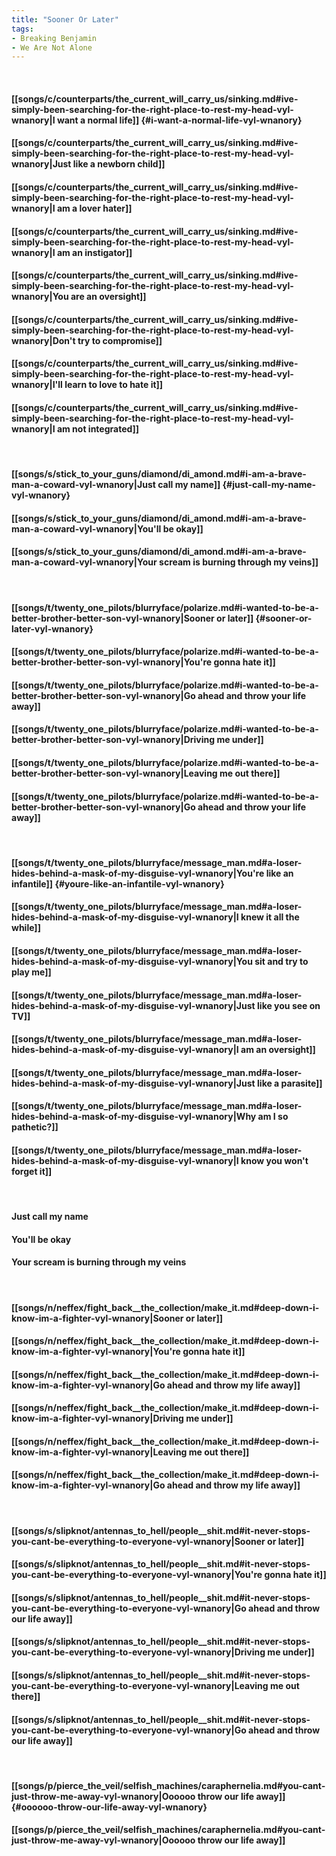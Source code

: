 ```yaml
---
title: "Sooner Or Later"
tags:
- Breaking Benjamin
- We Are Not Alone
---
```

&nbsp;
#### [[songs/c/counterparts/the_current_will_carry_us/sinking.md#ive-simply-been-searching-for-the-right-place-to-rest-my-head-vyl-wnanory|I want a normal life]] {#i-want-a-normal-life-vyl-wnanory}
#### [[songs/c/counterparts/the_current_will_carry_us/sinking.md#ive-simply-been-searching-for-the-right-place-to-rest-my-head-vyl-wnanory|Just like a newborn child]]
#### [[songs/c/counterparts/the_current_will_carry_us/sinking.md#ive-simply-been-searching-for-the-right-place-to-rest-my-head-vyl-wnanory|I am a lover hater]]
#### [[songs/c/counterparts/the_current_will_carry_us/sinking.md#ive-simply-been-searching-for-the-right-place-to-rest-my-head-vyl-wnanory|I am an instigator]]
#### [[songs/c/counterparts/the_current_will_carry_us/sinking.md#ive-simply-been-searching-for-the-right-place-to-rest-my-head-vyl-wnanory|You are an oversight]]
#### [[songs/c/counterparts/the_current_will_carry_us/sinking.md#ive-simply-been-searching-for-the-right-place-to-rest-my-head-vyl-wnanory|Don't try to compromise]]
#### [[songs/c/counterparts/the_current_will_carry_us/sinking.md#ive-simply-been-searching-for-the-right-place-to-rest-my-head-vyl-wnanory|I'll learn to love to hate it]]
#### [[songs/c/counterparts/the_current_will_carry_us/sinking.md#ive-simply-been-searching-for-the-right-place-to-rest-my-head-vyl-wnanory|I am not integrated]]
&nbsp;
#### [[songs/s/stick_to_your_guns/diamond/di_amond.md#i-am-a-brave-man-a-coward-vyl-wnanory|Just call my name]] {#just-call-my-name-vyl-wnanory}
#### [[songs/s/stick_to_your_guns/diamond/di_amond.md#i-am-a-brave-man-a-coward-vyl-wnanory|You'll be okay]]
#### [[songs/s/stick_to_your_guns/diamond/di_amond.md#i-am-a-brave-man-a-coward-vyl-wnanory|Your scream is burning through my veins]]
&nbsp;
#### [[songs/t/twenty_one_pilots/blurryface/polarize.md#i-wanted-to-be-a-better-brother-better-son-vyl-wnanory|Sooner or later]] {#sooner-or-later-vyl-wnanory}
#### [[songs/t/twenty_one_pilots/blurryface/polarize.md#i-wanted-to-be-a-better-brother-better-son-vyl-wnanory|You're gonna hate it]]
#### [[songs/t/twenty_one_pilots/blurryface/polarize.md#i-wanted-to-be-a-better-brother-better-son-vyl-wnanory|Go ahead and throw your life away]]
#### [[songs/t/twenty_one_pilots/blurryface/polarize.md#i-wanted-to-be-a-better-brother-better-son-vyl-wnanory|Driving me under]]
#### [[songs/t/twenty_one_pilots/blurryface/polarize.md#i-wanted-to-be-a-better-brother-better-son-vyl-wnanory|Leaving me out there]]
#### [[songs/t/twenty_one_pilots/blurryface/polarize.md#i-wanted-to-be-a-better-brother-better-son-vyl-wnanory|Go ahead and throw your life away]]
&nbsp;
#### [[songs/t/twenty_one_pilots/blurryface/message_man.md#a-loser-hides-behind-a-mask-of-my-disguise-vyl-wnanory|You're like an infantile]] {#youre-like-an-infantile-vyl-wnanory}
#### [[songs/t/twenty_one_pilots/blurryface/message_man.md#a-loser-hides-behind-a-mask-of-my-disguise-vyl-wnanory|I knew it all the while]]
#### [[songs/t/twenty_one_pilots/blurryface/message_man.md#a-loser-hides-behind-a-mask-of-my-disguise-vyl-wnanory|You sit and try to play me]]
#### [[songs/t/twenty_one_pilots/blurryface/message_man.md#a-loser-hides-behind-a-mask-of-my-disguise-vyl-wnanory|Just like you see on TV]]
#### [[songs/t/twenty_one_pilots/blurryface/message_man.md#a-loser-hides-behind-a-mask-of-my-disguise-vyl-wnanory|I am an oversight]]
#### [[songs/t/twenty_one_pilots/blurryface/message_man.md#a-loser-hides-behind-a-mask-of-my-disguise-vyl-wnanory|Just like a parasite]]
#### [[songs/t/twenty_one_pilots/blurryface/message_man.md#a-loser-hides-behind-a-mask-of-my-disguise-vyl-wnanory|Why am I so pathetic?]]
#### [[songs/t/twenty_one_pilots/blurryface/message_man.md#a-loser-hides-behind-a-mask-of-my-disguise-vyl-wnanory|I know you won't forget it]]
&nbsp;
#### Just call my name
#### You'll be okay
#### Your scream is burning through my veins
&nbsp;
#### [[songs/n/neffex/fight_back__the_collection/make_it.md#deep-down-i-know-im-a-fighter-vyl-wnanory|Sooner or later]]
#### [[songs/n/neffex/fight_back__the_collection/make_it.md#deep-down-i-know-im-a-fighter-vyl-wnanory|You're gonna hate it]]
#### [[songs/n/neffex/fight_back__the_collection/make_it.md#deep-down-i-know-im-a-fighter-vyl-wnanory|Go ahead and throw my life away]]
#### [[songs/n/neffex/fight_back__the_collection/make_it.md#deep-down-i-know-im-a-fighter-vyl-wnanory|Driving me under]]
#### [[songs/n/neffex/fight_back__the_collection/make_it.md#deep-down-i-know-im-a-fighter-vyl-wnanory|Leaving me out there]]
#### [[songs/n/neffex/fight_back__the_collection/make_it.md#deep-down-i-know-im-a-fighter-vyl-wnanory|Go ahead and throw my life away]]
&nbsp;
#### [[songs/s/slipknot/antennas_to_hell/people__shit.md#it-never-stops-you-cant-be-everything-to-everyone-vyl-wnanory|Sooner or later]]
#### [[songs/s/slipknot/antennas_to_hell/people__shit.md#it-never-stops-you-cant-be-everything-to-everyone-vyl-wnanory|You're gonna hate it]]
#### [[songs/s/slipknot/antennas_to_hell/people__shit.md#it-never-stops-you-cant-be-everything-to-everyone-vyl-wnanory|Go ahead and throw our life away]]
#### [[songs/s/slipknot/antennas_to_hell/people__shit.md#it-never-stops-you-cant-be-everything-to-everyone-vyl-wnanory|Driving me under]]
#### [[songs/s/slipknot/antennas_to_hell/people__shit.md#it-never-stops-you-cant-be-everything-to-everyone-vyl-wnanory|Leaving me out there]]
#### [[songs/s/slipknot/antennas_to_hell/people__shit.md#it-never-stops-you-cant-be-everything-to-everyone-vyl-wnanory|Go ahead and throw our life away]]
&nbsp;
#### [[songs/p/pierce_the_veil/selfish_machines/caraphernelia.md#you-cant-just-throw-me-away-vyl-wnanory|Oooooo throw our life away]] {#oooooo-throw-our-life-away-vyl-wnanory}
#### [[songs/p/pierce_the_veil/selfish_machines/caraphernelia.md#you-cant-just-throw-me-away-vyl-wnanory|Oooooo throw our life away]]
